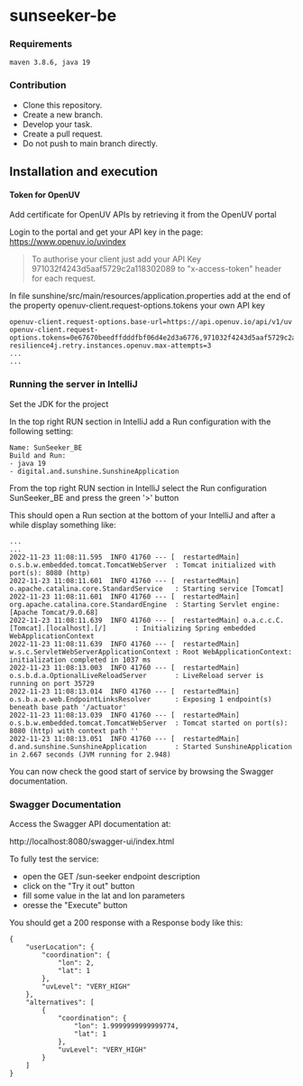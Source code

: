 # sunseeker-be

### Requirements

    maven 3.8.6, java 19

### Contribution

- Clone this repository.
- Create a new branch.
- Develop your task.
- Create a pull request.
- Do not push to main branch directly.

## Installation and execution

#### Token for OpenUV
Add certificate for OpenUV APIs by retrieving it from the OpenUV portal

Login to the portal and get your API key in the page:
https://www.openuv.io/uvindex


> To authorise your client just add your API Key 971032f4243d5aaf5729c2a118302089 to "x-access-token" header for each request.

In file
sunshine/src/main/resources/application.properties
add at the end of the property
openuv-client.request-options.tokens your own API key

```
openuv-client.request-options.base-url=https://api.openuv.io/api/v1/uv
openuv-client.request-options.tokens=0e67670beedffdddfbf06d4e2d3a6776,971032f4243d5aaf5729c2a118302089
resilience4j.retry.instances.openuv.max-attempts=3
...
...
```

### Running the server in IntelliJ

Set the JDK for the project

In the top right RUN section in IntelliJ add a Run configuration with the following setting:

```
Name: SunSeeker_BE
Build and Run:
- java 19
- digital.and.sunshine.SunshineApplication
```

From the top right RUN section in IntelliJ select the Run configuration SunSeeker_BE and press the green '>' button

This should open a Run section at the bottom of your IntelliJ and after a while display something like:

```
...
...
2022-11-23 11:08:11.595  INFO 41760 --- [  restartedMain] o.s.b.w.embedded.tomcat.TomcatWebServer  : Tomcat initialized with port(s): 8080 (http)
2022-11-23 11:08:11.601  INFO 41760 --- [  restartedMain] o.apache.catalina.core.StandardService   : Starting service [Tomcat]
2022-11-23 11:08:11.601  INFO 41760 --- [  restartedMain] org.apache.catalina.core.StandardEngine  : Starting Servlet engine: [Apache Tomcat/9.0.68]
2022-11-23 11:08:11.639  INFO 41760 --- [  restartedMain] o.a.c.c.C.[Tomcat].[localhost].[/]       : Initializing Spring embedded WebApplicationContext
2022-11-23 11:08:11.639  INFO 41760 --- [  restartedMain] w.s.c.ServletWebServerApplicationContext : Root WebApplicationContext: initialization completed in 1037 ms
2022-11-23 11:08:13.003  INFO 41760 --- [  restartedMain] o.s.b.d.a.OptionalLiveReloadServer       : LiveReload server is running on port 35729
2022-11-23 11:08:13.014  INFO 41760 --- [  restartedMain] o.s.b.a.e.web.EndpointLinksResolver      : Exposing 1 endpoint(s) beneath base path '/actuator'
2022-11-23 11:08:13.039  INFO 41760 --- [  restartedMain] o.s.b.w.embedded.tomcat.TomcatWebServer  : Tomcat started on port(s): 8080 (http) with context path ''
2022-11-23 11:08:13.051  INFO 41760 --- [  restartedMain] d.and.sunshine.SunshineApplication       : Started SunshineApplication in 2.667 seconds (JVM running for 2.948)
```

You can now check the good start of service by browsing the Swagger documentation.


### Swagger Documentation

Access the Swagger API documentation at:

http://localhost:8080/swagger-ui/index.html

To fully test the service:
- open the GET /sun-seeker endpoint description 
- click on the "Try it out" button
- fill some value in the lat and lon parameters
- oresse the "Execute" button

You should get a 200 response with a Response body like this:


```
{
    "userLocation": {
        "coordination": {
            "lon": 2,
            "lat": 1
        },
        "uvLevel": "VERY_HIGH"
    },
    "alternatives": [
        {
            "coordination": {
                "lon": 1.9999999999999774,
                "lat": 1
            },
            "uvLevel": "VERY_HIGH"
        }
    ]
}
```